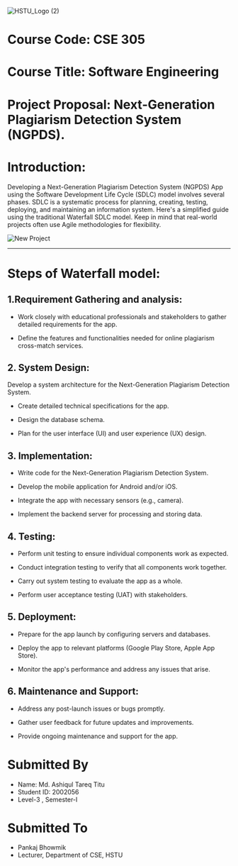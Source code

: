 ![HSTU_Logo (2)](https://github.com/titucse20/Next-Generation-Plagiarism-Detection-System-NGPDS-/assets/92135409/008f4fd5-ae97-4d34-bde3-c50693b580e2)

# Course Code: CSE 305
# Course Title: Software Engineering
# Project Proposal: Next-Generation Plagiarism Detection System (NGPDS).
# Introduction: 

Developing a Next-Generation Plagiarism Detection System (NGPDS) App using the Software Development Life Cycle (SDLC) model involves several phases. SDLC is a systematic process for planning, creating, testing, deploying, and maintaining an information system. Here's a simplified guide using the traditional Waterfall SDLC model. Keep in mind that real-world projects often use Agile methodologies for flexibility.  


![New Project](https://github.com/titucse20/Next-Generation-Plagiarism-Detection-System-NGPDS-/assets/92135409/9563bddf-e396-4b06-8794-fdeb51376e9e)
***
# Steps of Waterfall model:

## 1.Requirement Gathering and analysis:

* Work closely with educational professionals and stakeholders to gather detailed requirements for the app.

* Define the features and functionalities needed for online plagiarism cross-match services.

## 2. System Design:
Develop a system architecture for the Next-Generation Plagiarism Detection System.

* Create detailed technical specifications for the app.

* Design the database schema.

* Plan for the user interface (UI) and user experience (UX) design.

## 3. Implementation:
* Write code for the Next-Generation Plagiarism Detection System.

* Develop the mobile application for Android and/or iOS.

* Integrate the app with necessary sensors (e.g., camera).

* Implement the backend server for processing and storing data.

## 4. Testing:
* Perform unit testing to ensure individual components work as expected.

* Conduct integration testing to verify that all components work together.

* Carry out system testing to evaluate the app as a whole.

* Perform user acceptance testing (UAT) with stakeholders.

## 5. Deployment:
* Prepare for the app launch by configuring servers and databases.

* Deploy the app to relevant platforms (Google Play Store, Apple App Store).

* Monitor the app's performance and address any issues that arise.

## 6. Maintenance and Support:
* Address any post-launch issues or bugs promptly.

* Gather user feedback for future updates and improvements.

* Provide ongoing maintenance and support for the app.

# Submitted By
* Name: Md. Ashiqul Tareq Titu
* Student ID: 2002056
* Level-3 , Semester-I

# Submitted To
* Pankaj Bhowmik
* Lecturer, Department of CSE, HSTU
